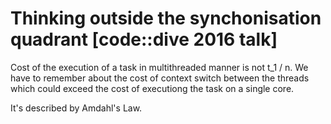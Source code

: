 # Thinking outside the synchonisation quadrant [code::dive 2016 talk]

Cost of the execution of a task in multithreaded manner is not t_1 / n. We have to remember about the cost of context
switch between the threads which could exceed the cost of executiong the task on a single core.

It's described by Amdahl's Law.


